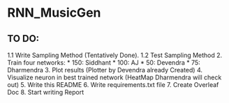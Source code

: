 # RNN_MusicGen

## TO DO:
1.1 Write Sampling Method (Tentatively Done).
1.2 Test Sampling Method
2. Train four networks:
    * 150: Siddhant
    * 100: AJ
    * 50: Devendra
    * 75: Dharmendra
3. Plot results (Plotter by Devendra already Created)
4. Visualize neuron in best trained network (HeatMap Dharmendra will check out)
5. Write this README
6. Write requirements.txt file
7. Create Overleaf Doc
8. Start writing Report
